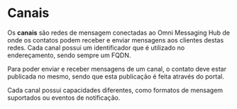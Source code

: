 # Canais

Os **canais** são redes de mensagem conectadas ao Omni Messaging Hub de onde os contatos podem receber e enviar mensagens aos clientes destas redes. Cada canal possui um identificador que é utilizado no endereçamento, sendo sempre um FQDN.

Para poder enviar e receber mensagens de um canal, o contato deve estar publicada no mesmo, sendo que esta publicação é feita através do portal. 

Cada canal possui capacidades diferentes, como formatos de mensagem suportados ou eventos de notificação.
